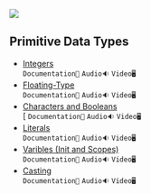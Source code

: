 ![](/Assets\Primitive%20Data%20Types.png)

## Primitive Data Types

- [Integers](./Primitive%20Data%20Type/Integers)<br>
  `Documentation📃`
  `Audio🔉`
  `Video🖥️`
- [Floating-Type](./Primitive%20Data%20Type/Floating%20Types)<br>
  `Documentation📃`
  `Audio🔉`
  `Video🖥️`
- [Characters and Booleans](./Primitive%20Data%20Type/Characters%20and%20Booleans)<br>[
  `Documentation📃` `Audio🔉` `Video🖥️`
- [Literals](./Primitive%20Data%20Type/Literals)<br>
  `Documentation📃`
  `Audio🔉`
  `Video🖥️`
- [Varibles (Init and Scopes)](<./Primitive%20Data%20Type/Variables(%20Init%20and%20Scopes%20)>)<br>
  `Documentation📃`
  `Audio🔉`
  `Video🖥️`
- [Casting](./Primitive%20Data%20Type/Casting)<br>
  `Documentation📃`
  `Audio🔉`
  `Video🖥️`